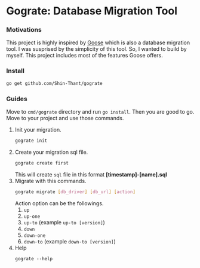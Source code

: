 # Gograte: Database Migration Tool

### Motivations

This project is highly inspired by [Goose](https://github.com/pressly/goose) which is also a database migration tool. I was susprised by the simplicity of this tool. So, I wanted to build by myself. This project includes most of the features Goose offers.

### Install

```sh
go get github.com/Shin-Thant/gograte
```

### Guides

Move to `cmd/gograte` directory and run `go install`.
Then you are good to go.
Move to your project and use those commands.

1. Init your migration.
    ```sh
    gograte init
    ```
2. Create your migration sql file.
    ```sh
    gograte create first
    ```
    This will create `sql` file in this format **[timestamp]-[name].sql**
3. Migrate with this commands.
    ```sh
    gograte migrate [db_driver] [db_url] [action]
    ```
    Action option can be the followings.
    1. `up`
    2. `up-one`
    3. `up-to` (example `up-to [version]`)
    4. `down`
    5. `down-one`
    6. `down-to` (example `down-to [version]`)
4. Help
    ```
    gograte --help
    ```
